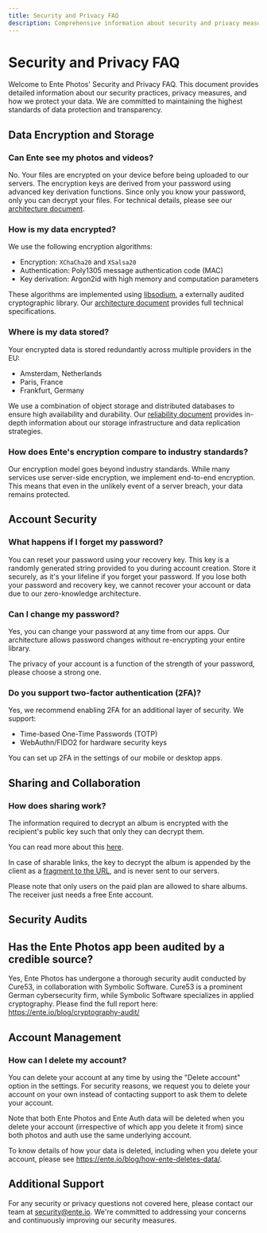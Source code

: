 ```yaml
---
title: Security and Privacy FAQ
description: Comprehensive information about security and privacy measures in Ente Photos
---
```


# Security and Privacy FAQ

Welcome to Ente Photos' Security and Privacy FAQ. This document provides
detailed information about our security practices, privacy measures, and how we
protect your data. We are committed to maintaining the highest standards of data
protection and transparency.

## Data Encryption and Storage

### Can Ente see my photos and videos?
No. Your files are encrypted on your device before being uploaded to our
servers. The encryption keys are derived from your password using advanced key
derivation functions. Since only you know your password, only you can decrypt
your files. For technical details, please see our [architecture
document](https://ente.io/architecture).

### How is my data encrypted?
We use the following encryption algorithms:
- Encryption: `XChaCha20` and `XSalsa20`
- Authentication: Poly1305 message authentication code (MAC)
- Key derivation: Argon2id with high memory and computation parameters

These algorithms are implemented using
[libsodium](https://libsodium.gitbook.io/doc/), a externally audited
cryptographic library. Our [architecture document](https://ente.io/architecture)
provides full technical specifications.

### Where is my data stored?
Your encrypted data is stored redundantly across multiple providers in the EU:
- Amsterdam, Netherlands
- Paris, France
- Frankfurt, Germany

We use a combination of object storage and distributed databases to ensure high
availability and durability. Our [reliability
document](https://ente.io/reliability) provides in-depth information about our
storage infrastructure and data replication strategies.

### How does Ente's encryption compare to industry standards?
Our encryption model goes beyond industry standards. While many services use
server-side encryption, we implement end-to-end encryption. This means that even
in the unlikely event of a server breach, your data remains protected.

## Account Security

### What happens if I forget my password?
You can reset your password using your recovery key. This key is a randomly
generated string provided to you during account creation. Store it securely, as
it's your lifeline if you forget your password. If you lose both your password
and recovery key, we cannot recover your account or data due to our
zero-knowledge architecture.

### Can I change my password?
Yes, you can change your password at any time from our apps. Our architecture
allows password changes without re-encrypting your entire library.

The privacy of your account is a function of the strength of your password,
please choose a strong one.

### Do you support two-factor authentication (2FA)?
Yes, we recommend enabling 2FA for an additional layer of security. We support:
- Time-based One-Time Passwords (TOTP)
- WebAuthn/FIDO2 for hardware security keys

You can set up 2FA in the settings of our mobile or desktop apps.

## Sharing and Collaboration

### How does sharing work?

The information required to decrypt an album is encrypted with the recipient's
public key such that only they can decrypt them.

You can read more about this [here](https://ente.io/architecture#sharing).

In case of sharable links, the key to decrypt the album is appended by the
client as a [fragment to the URL](https://en.wikipedia.org/wiki/URI_fragment),
and is never sent to our servers.

Please note that only users on the paid plan are allowed to share albums. The
receiver just needs a free Ente account.

## Security Audits

## Has the Ente Photos app been audited by a credible source?
Yes, Ente Photos has undergone a thorough security audit conducted by Cure53, in
collaboration with Symbolic Software. Cure53 is a prominent German cybersecurity
firm, while Symbolic Software specializes in applied cryptography. Please find
the full report here: https://ente.io/blog/cryptography-audit/

## Account Management

### How can I delete my account?

You can delete your account at any time by using the "Delete account" option in
the settings. For security reasons, we request you to delete your account on
your own instead of contacting support to ask them to delete your account.

Note that both Ente Photos and Ente Auth data will be deleted when you delete
your account (irrespective of which app you delete it from) since both photos
and auth use the same underlying account.

To know details of how your data is deleted, including when you delete your
account, please see https://ente.io/blog/how-ente-deletes-data/.

## Additional Support

For any security or privacy questions not covered here, please contact our team
at security@ente.io. We're committed to addressing your concerns and
continuously improving our security measures.
